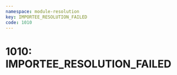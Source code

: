 ```yaml
---
namespace: module-resolution
key: IMPORTEE_RESOLUTION_FAILED
code: 1010
---
```


# 1010: IMPORTEE_RESOLUTION_FAILED
